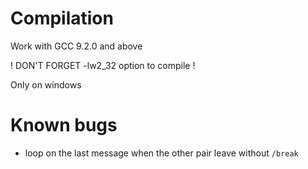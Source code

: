 # Compilation
Work with GCC 9.2.0 and above

! DON'T FORGET -lw2_32 option to compile !

Only on windows

# Known bugs
- loop on the last message when the other pair leave without ```/break```
